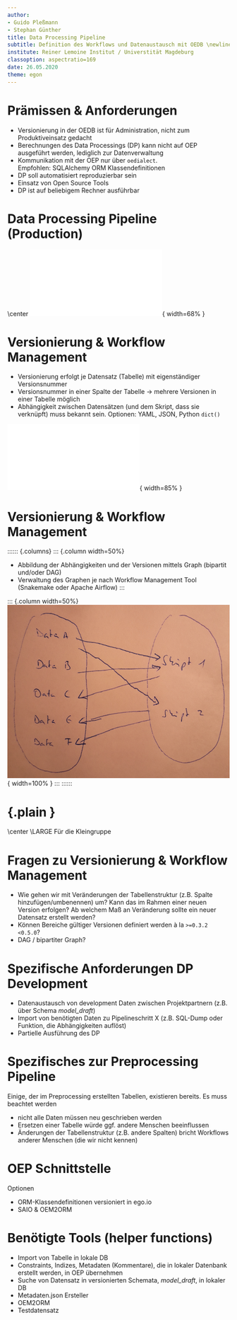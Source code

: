 ```yaml
---
author:
- Guido Pleßmann
- Stephan Günther
title: Data Processing Pipeline
subtitle: Definition des Workflows und Datenaustausch mit OEDB \newline \footnotesize 2. Projekttreffen eGo^n^
institute: Reiner Lemoine Institut / Universtität Magdeburg
classoption: aspectratio=169
date: 26.05.2020
theme: egon
---
```


# Prämissen & Anforderungen

- Versionierung in der OEDB ist für Administration, nicht zum Produktiveinsatz gedacht
- Berechnungen des Data Processings (DP) kann nicht auf OEP ausgeführt werden, lediglich zur Datenverwaltung
- Kommunikation mit der OEP nur über `oedialect`.  
  Empfohlen: SQLAlchemy ORM Klassendefinitionen
- DP soll automatisiert reproduzierbar sein
- Einsatz von Open Source Tools
- DP ist auf beliebigem Rechner ausführbar

# Data Processing Pipeline (Production)

\center
![](img/DP_Workflow.pdf){ width=68% }


# Versionierung & Workflow Management

- Versionierung erfolgt je Datensatz (Tabelle) mit eigenständiger Versionsnummer
- Versionsnummer in einer Spalte der Tabelle -> mehrere Versionen in einer Tabelle möglich
- Abhängigkeit zwischen Datensätzen (und dem Skript, dass sie verknüpft) muss bekannt sein. Optionen: YAML, JSON, Python `dict()`

![](img/Version_management_script-centric.pdf){ width=85% }

# Versionierung & Workflow Management

:::::: {.columns}
::: {.column  width=50%}

- Abbildung der Abhängigkeiten und der Versionen mittels Graph (bipartit und/oder DAG)
- Verwaltung des Graphen je nach Workflow Management Tool (Snakemake oder Apache Airflow)
:::

::: {.column  width=50%}
![](img/DP-Workflow_Versioning_bipartite-modeling_rescaled.png){ width=100% }
:::
::::::

# {.plain }

\center
\LARGE Für die Kleingruppe

# Fragen zu Versionierung & Workflow Management

- Wie gehen wir mit Veränderungen der Tabellenstruktur (z.B. Spalte hinzufügen/umbenennen) um? Kann das im Rahmen einer neuen Version erfolgen? Ab welchem Maß an Veränderung sollte ein neuer Datensatz erstellt werden?
- Können Bereiche gültiger Versionen definiert werden à la `>=0.3.2 <0.5.0`?
- DAG / bipartiter Graph?


# Spezifische Anforderungen DP Development

- Datenaustausch von development Daten zwischen Projektpartnern (z.B. über Schema _model_draft_)
- Import von benötigten Daten zu Pipelineschritt X (z.B. SQL-Dump oder Funktion, die Abhängigkeiten auflöst)
- Partielle Ausführung des DP

# Spezifisches zur Preprocessing Pipeline

Einige, der im Preprocessing erstellten Tabellen, existieren bereits. Es muss beachtet werden

- nicht alle Daten müssen neu geschrieben werden
- Ersetzen einer Tabelle würde ggf. andere Menschen beeinflussen
- Änderungen der Tabellenstruktur (z.B. andere Spalten) bricht Workflows anderer Menschen (die wir nicht kennen)

# OEP Schnittstelle

Optionen

- ORM-Klassendefinitionen versioniert in ego.io
- SAIO & OEM2ORM

# Benötigte Tools (helper functions)

- Import von Tabelle in lokale DB
- Constraints, Indizes, Metadaten (Kommentare), die in lokaler Datenbank erstellt werden, in OEP übernehmen
- Suche von Datensatz in versionierten Schemata, _model_draft_, in lokaler DB
- Metadaten.json Ersteller
- OEM2ORM
- Testdatensatz

